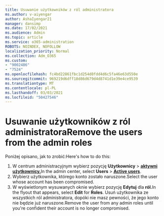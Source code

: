 ```yaml
---
title: Usuwanie użytkowników z ról administratora
ms.author: v-aiyengar
author: AshaIyengar21
manager: dansimp
ms.date: 17/02/2021
ms.audience: Admin
ms.topic: article
ms.service: o365-administration
ROBOTS: NOINDEX, NOFOLLOW
localization_priority: Normal
ms.collection: Adm_O365
ms.custom:
- "9002486"
- "7524"
ms.openlocfilehash: fc4bd22861fbc1d254d0fdd4d6c5fa46e63d550e
ms.sourcegitcommit: 969219d6dff18d86d679d4d8741d1e39e4ce9539
ms.translationtype: MT
ms.contentlocale: pl-PL
ms.lasthandoff: 03/03/2021
ms.locfileid: "50427546"
---
```

# <a name="remove-the-users-from-the-admin-roles"></a><span data-ttu-id="7d189-102">Usuwanie użytkowników z ról administratora</span><span class="sxs-lookup"><span data-stu-id="7d189-102">Remove the users from the admin roles</span></span>

<span data-ttu-id="7d189-103">Poniżej opisano, jak to zrobić:</span><span class="sxs-lookup"><span data-stu-id="7d189-103">Here's how to do this:</span></span>

1. <span data-ttu-id="7d189-104">W centrum administracyjnym wybierz pozycję **Użytkownicy**  >  [**aktywni użytkownicy.**](https://go.microsoft.com/fwlink/p/?linkid=834822)</span><span class="sxs-lookup"><span data-stu-id="7d189-104">In the admin center, select **Users** > [**Active users**](https://go.microsoft.com/fwlink/p/?linkid=834822).</span></span>
1. <span data-ttu-id="7d189-105">Wybierz użytkownika, którego konto zostało naruszone.</span><span class="sxs-lookup"><span data-stu-id="7d189-105">Select the user whose account has been compromised.</span></span>
1. <span data-ttu-id="7d189-106">W wyświetlonym wysuwanych oknie wybierz pozycję **Edytuj** dla **ról.**</span><span class="sxs-lookup"><span data-stu-id="7d189-106">In the flyout that appears, select **Edit** for **Roles**.</span></span> <span data-ttu-id="7d189-107">Usuń użytkownika ze wszystkich ról administratora, dopóki nie masz pewności, że jego konto nie będzie już naruszone.</span><span class="sxs-lookup"><span data-stu-id="7d189-107">Remove the user from any admin roles until you're confident their account is no longer compromised.</span></span>

